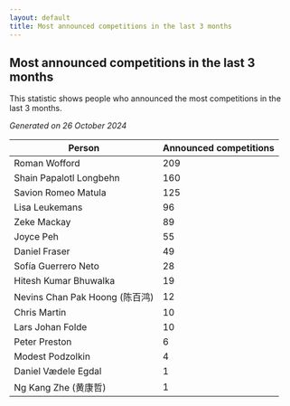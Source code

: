 ```yaml
---
layout: default
title: Most announced competitions in the last 3 months
---
```

## Most announced competitions in the last 3 months
This statistic shows people who announced the most competitions in the last 3 months.

*Generated on 26 October 2024*

| Person | Announced competitions |
| --- | --- |
| Roman Wofford | 209 |
| Shain Papalotl Longbehn | 160 |
| Savion Romeo Matula | 125 |
| Lisa Leukemans | 96 |
| Zeke Mackay | 89 |
| Joyce Peh | 55 |
| Daniel Fraser | 49 |
| Sofía Guerrero Neto | 28 |
| Hitesh Kumar Bhuwalka | 19 |
| Nevins Chan Pak Hoong (陈百鸿) | 12 |
| Chris Martin | 10 |
| Lars Johan Folde | 10 |
| Peter Preston | 6 |
| Modest Podzolkin | 4 |
| Daniel Vædele Egdal | 1 |
| Ng Kang Zhe (黄康哲) | 1 |

